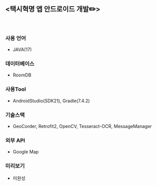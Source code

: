 ## <택시혁명 앱 안드로이드 개발✏️>
</br>

### 사용 언어
- JAVA(17)

### 데이터베이스
- RoomDB

### 사용Tool
- AndroidStudio(SDK21), Gradle(7.4.2)

### 기술스택
- GeoCorder, Retrofit2, OpenCV, Tesseract-OCR, MessageManager

### 외부 API
- Google Map

### 미리보기
- 미완성
